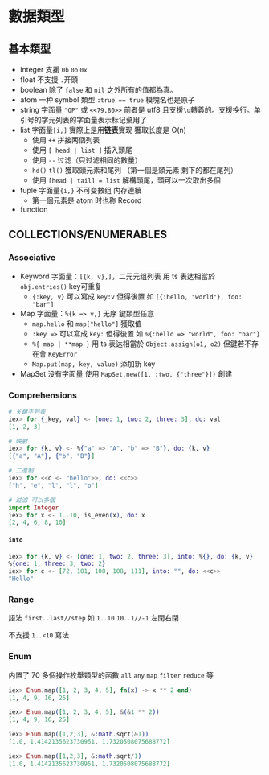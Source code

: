 # 數据類型

## 基本類型

- integer 支援 `0b` `0o` `0x`
- float 不支援 `.`开頭
- boolean 除了 `false` 和 `nil` 之外所有的值都為真。
- atom 一种 symbol 類型 `:true == true` 模塊名也是原子
- string 字面量 `"OP"` 或 `<<79,80>>` 前者是 utf8 且支援`\u`轉義的。支援换行。单引号的字元列表的字面量表示标记棄用了
- list 字面量`[i,]` 實際上是用**链表**實现 獲取长度是 O(n)
  - 使用 `++` 拼接两個列表
  - 使用 `[ head | list ]` 插入頭尾
  - 使用 `--` 过滤（只过滤相同的數量）
  - `hd()` `tl()` 獲取頭元素和尾列 （第一個是頭元素 剩下的都在尾列）
  - 使用 `[head | tail] = list` 解構頭尾，頭可以一次取出多個
- tuple 字面量`{i,}` 不可变數组 内存連續
  - 第一個元素是 atom 时也称 Record
- function

## COLLECTIONS/ENUMERABLES

### Associative

- Keyword 字面量：`[{k, v},]`，二元元组列表 用 ts 表达相當於 `obj.entries()` key可重复
  - `{:key, v}` 可以寫成 `key:v` 但得後置 如 `[{:hello, "world"}, foo: "bar"]`
- Map 字面量：`%{k => v,}` 无序 鍵類型任意
  - `map.hello` 和 `map["hello"]` 獲取值
  - `:key =>` 可以寫成 `key:` 但得後置 如 `%{:hello => "world", foo: "bar"}`
  - `%{ map | **map }` 用 ts 表达相當於 `Object.assign(o1, o2)` 但鍵若不存在會 `KeyError`
  - `Map.put(map, key, value)` 添加新 key
- MapSet 没有字面量 使用 `MapSet.new([1, :two, {"three"}])` 創建

### Comprehensions

```elixir
# 关鍵字列表
iex> for {_key, val} <- [one: 1, two: 2, three: 3], do: val
[1, 2, 3]

# 映射
iex> for {k, v} <- %{"a" => "A", "b" => "B"}, do: {k, v}
[{"a", "A"}, {"b", "B"}]

# 二進制
iex> for <<c <- "hello">>, do: <<c>>
["h", "e", "l", "l", "o"]

# 过滤 可以多個
import Integer
iex> for x <- 1..10, is_even(x), do: x
[2, 4, 6, 8, 10]
```

#### `into`

```elixir
iex> for {k, v} <- [one: 1, two: 2, three: 3], into: %{}, do: {k, v}
%{one: 1, three: 3, two: 2}
iex> for c <- [72, 101, 108, 108, 111], into: "", do: <<c>>
"Hello"
```

### Range

語法 `first..last//step` 如 `1..10` `10..1//-1` 左閉右閉

不支援 `1..<10` 寫法

### Enum

内置了 70 多個操作枚舉類型的函數 `all` `any` `map` `filter` `reduce` 等

```elixir
iex> Enum.map([1, 2, 3, 4, 5], fn(x) -> x ** 2 end)
[1, 4, 9, 16, 25]

iex> Enum.map([1, 2, 3, 4, 5], &(&1 ** 2))
[1, 4, 9, 16, 25]

iex> Enum.map([1,2,3], &:math.sqrt(&1))
[1.0, 1.4142135623730951, 1.7320508075688772]

iex> Enum.map([1,2,3], &:math.sqrt/1)
[1.0, 1.4142135623730951, 1.7320508075688772]
```
